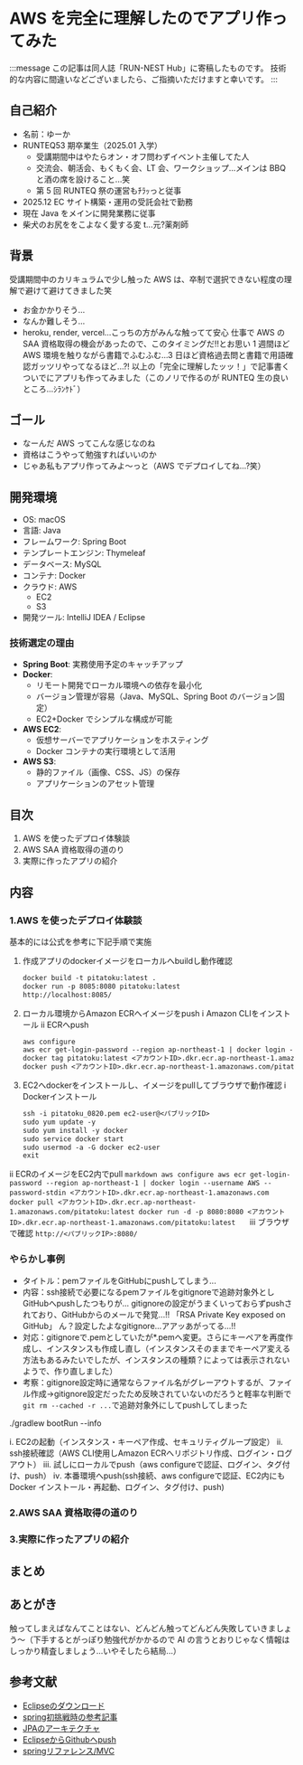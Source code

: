 # AWS を完全に理解したのでアプリ作ってみた

:::message
この記事は同人誌「RUN-NEST Hub」に寄稿したものです。
技術的な内容に間違いなどございましたら、ご指摘いただけますと幸いです。
:::

## 自己紹介

- 名前：ゆーか
- RUNTEQ53 期卒業生（2025.01 入学）
  - 受講期間中はやたらオン・オフ問わずイベント主催してた人
  - 交流会、朝活会、もくもく会、LT 会、ワークショップ...メインは BBQ と酒の席を設けること...笑
  - 第 5 回 RUNTEQ 祭の運営もﾁﾗｯっと従事
- 2025.12 EC サイト構築・運用の受託会社で勤務
- 現在 Java をメインに開発業務に従事
- 柴犬のお尻ををこよなく愛する変 t...元?薬剤師

## 背景

受講期間中のカリキュラムで少し触った AWS は、卒制で選択できない程度の理解で避けて避けてきました笑

- お金かかりそう...
- なんか難しそう...
- heroku, render, vercel...こっちの方がみんな触ってて安心
  仕事で AWS の SAA 資格取得の機会があったので、このタイミングだ!!とお思い 1 週間ほど AWS 環境を触りながら書籍でふむふむ...3 日ほど資格過去問と書籍で用語確認ガッツリやってなるほど...?!
  以上の「完全に理解したッッ！」で記事書くついでにアプリも作ってみました（このノリで作るのが RUNTEQ 生の良いところ...ｼﾗﾝｹﾄﾞ）

## ゴール

- なーんだ AWS ってこんな感じなのね
- 資格はこうやって勉強すればいいのか
- じゃあ私もアプリ作ってみよ〜っと（AWS でデプロイしてね...?笑）

## 開発環境

- OS: macOS
- 言語: Java
- フレームワーク: Spring Boot
- テンプレートエンジン: Thymeleaf
- データベース: MySQL
- コンテナ: Docker
- クラウド: AWS
  - EC2
  - S3
- 開発ツール: IntelliJ IDEA / Eclipse

### 技術選定の理由

- **Spring Boot**: 実務使用予定のキャッチアップ
- **Docker**:
  - リモート開発でローカル環境への依存を最小化
  - バージョン管理が容易（Java、MySQL、Spring Boot のバージョン固定）
  - EC2+Docker でシンプルな構成が可能
- **AWS EC2**:
  - 仮想サーバーでアプリケーションをホスティング
  - Docker コンテナの実行環境として活用
- **AWS S3**:
  - 静的ファイル（画像、CSS、JS）の保存
  - アプリケーションのアセット管理

## 目次

1. AWS を使ったデプロイ体験談
2. AWS SAA 資格取得の道のり
3. 実際に作ったアプリの紹介

## 内容

### 1.AWS を使ったデプロイ体験談
基本的には公式を参考に下記手順で実施
1. 作成アプリのdockerイメージをローカルへbuildし動作確認
    ```markdown
    docker build -t pitatoku:latest .
    docker run -p 8085:8080 pitatoku:latest
    http://localhost:8085/
    ```
    
2. ローカル環境からAmazon ECRへイメージをpush
  ⅰ Amazon CLIをインストール
  ⅱ ECRへpush 
    ```markdown
    aws configure
    aws ecr get-login-password --region ap-northeast-1 | docker login --username AWS --password-stdin <アカウントID>.dkr.ecr.ap-northeast-1.amazonaws.com
    docker tag pitatoku:latest <アカウントID>.dkr.ecr.ap-northeast-1.amazonaws.com/pitatoku:latest
    docker push <アカウントID>.dkr.ecr.ap-northeast-1.amazonaws.com/pitatoku:latest
    ```
    
3. EC2へdockerをインストールし、イメージをpullしてブラウザで動作確認
  ⅰ Dockerインストール
    ```markdown
    ssh -i pitatoku_0820.pem ec2-user@<パブリックID>
    sudo yum update -y
    sudo yum install -y docker
    sudo service docker start
    sudo usermod -a -G docker ec2-user
    exit
    ```
  ⅱ ECRのイメージをEC2内でpull
    ```markdown
    aws configure
    aws ecr get-login-password --region ap-northeast-1 | docker login --username AWS --password-stdin <アカウントID>.dkr.ecr.ap-northeast-1.amazonaws.com
    docker pull <アカウントID>.dkr.ecr.ap-northeast-1.amazonaws.com/pitatoku:latest
    docker run -d -p 8080:8080 <アカウントID>.dkr.ecr.ap-northeast-1.amazonaws.com/pitatoku:latest  
    ```
  ⅲ ブラウザで確認
    ```
    http://<パブリックIP>:8080/
    ```
### やらかし事例
- タイトル：pemファイルをGitHubにpushしてしまう...
- 内容：ssh接続で必要になるpemファイルをgitignoreで追跡対象外としGitHubへpushしたつもりが...
gitignoreの設定がうまくいっておらずpushされており、GitHubからのメールで発覚...!!
「RSA Private Key exposed on GitHub」
ん？設定したよなgitignore...アアッあがってる...!!
- 対応：gitignoreで.pemとしていたが*.pemへ変更。さらにキーペアを再度作成し、インスタンスも作成し直し（インスタンスそのままでキーペア変える方法もあるみたいでしたが、インスタンスの種類？によっては表示されないようで、作り直しました）
- 考察：gitignore設定時に通常ならファイル名がグレーアウトするが、ファイル作成→gitignore設定だったため反映されていないのだろうと軽率な判断で`git rm --cached -r ...`で追跡対象外にしてpushしてしまった


./gradlew bootRun --info 


i. EC2の起動（インスタンス・キーペア作成、セキュリティグループ設定）
ⅱ. ssh接続確認（AWS CLI使用しAmazon ECRへリポジトリ作成、ログイン・ログアウト）
ⅲ. 試しにローカルでpush（aws configureで認証、ログイン、タグ付け、push）
ⅳ. 本番環境へpush(ssh接続、aws configureで認証、EC2内にもDocker インストール・再起動、ログイン、タグ付け、push)


### 2.AWS SAA 資格取得の道のり

### 3.実際に作ったアプリの紹介

## まとめ

## あとがき

触ってしまえばなんてことはない、どんどん触ってどんどん失敗していきましょう〜（下手するとがっぽり勉強代がかかるので AI の言うとおりじゃなく情報はしっかり精査しましょう...いやそしたら結局...）

## 参考文献
- [Eclipseのダウンロード](https://willbrains.jp/index.html#/pleiades_distros2025.html)
- [spring初挑戦時の参考記事](https://medium-company.com/spring-boot%ef%bc%8bjpa%e3%81%a7%e3%83%87%e3%83%bc%e3%82%bf%e3%83%99%e3%83%bc%e3%82%b9%e3%81%ab%e6%8e%a5%e7%b6%9a%e3%81%99%e3%82%8b%e6%96%b9%e6%b3%95/)
- [JPAのアーキテクチャ](https://spring-boot.jp/database/overview/64#mokuji_8)
- [EclipseからGithubへpush](https://qiita.com/takeshi_1016/items/30429a357884c4238f72)
- [springリファレンス/MVC](https://spring-boot.jp/mvc/overview/12)
